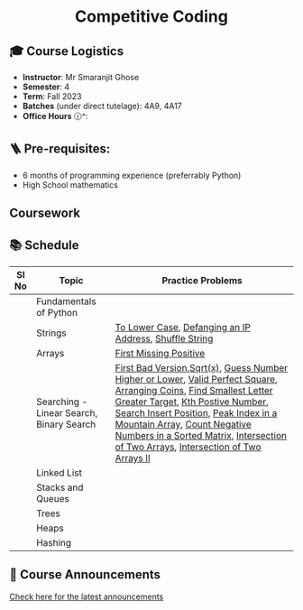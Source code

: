 <h1 align="center"> Competitive Coding </h1>


## 🎓 Course Logistics

- **Instructor**: Mr Smaranjit Ghose
- **Semester**: 4
- **Term**: Fall 2023
- **Batches** (under direct tutelage): 4A9, 4A17
- **Office Hours** 🕜^:


## 🪜 Pre-requisites:

- 6 months of programming experience (preferrably Python)
- High School mathematics

## Coursework



## 📚 Schedule

<!--
| Week | Topic | Practice Problems |Quiz / Assignment(s) |
|------| ------|-------------------|---------------------|
|Week 1| Foundations of Python | [Palindrome Number](https://leetcode.com/problems/palindrome-number/), [Defanging an IP Address](https://leetcode.com/problems/defanging-an-ip-address/), [Convert the Temperature](https://leetcode.com/problems/convert-the-temperature/), [Jewels and Stones](https://leetcode.com/problems/jewels-and-stones), [Richest Customer Wealth](https://leetcode.com/problems/richest-customer-wealth), [Smallest Even Multiple](https://leetcode.com/problems/smallest-even-multiple), [Concatenation of Array](https://leetcode.com/problems/concatenation-of-array), [To Lower Case](https://leetcode.com/problems/to-lower-case/submissions/1114953443/),[Find Words Containing Character](https://leetcode.com/problems/find-words-containing-character), [Number of Employees Who Met Target](https://leetcode.com/problems/number-of-employees-who-met-the-target) [First Missing Positive](https://leetcode.com/problems/first-missing-positive) | |

-->


| Sl No | Topic | Practice Problems |
|------|--------|----------------|
|  | Fundamentals of Python | |
|  | Strings | [To Lower Case](https://leetcode.com/problems/to-lower-case), [Defanging an IP Address](https://leetcode.com/problems/defanging-an-ip-address/), [Shuffle String](https://leetcode.com/problems/shuffle-string) | 
|  | Arrays | [First Missing Positive](https://leetcode.com/problems/first-missing-positive)| 
|  | Searching - Linear Search, Binary Search | [First Bad Version](https://leetcode.com/problems/first-bad-version/),[Sqrt(x)](https://leetcode.com/problems/sqrtx/), [Guess Number Higher or Lower](https://leetcode.com/problems/guess-number-higher-or-lower/), [Valid Perfect Square](https://leetcode.com/problems/valid-perfect-square/), [Arranging Coins](https://leetcode.com/problems/arranging-coins/), [Find Smallest Letter Greater Target](https://leetcode.com/problems/find-smallest-letter-greater-than-target/), [Kth Postive Number](https://leetcode.com/problems/kth-missing-positive-number/), [Search Insert Position](https://leetcode.com/problems/search-insert-position/), [Peak Index in a Mountain Array](https://leetcode.com/problems/peak-index-in-a-mountain-array/), [Count Negative Numbers in a Sorted Matrix](https://leetcode.com/problems/count-negative-numbers-in-a-sorted-matrix/), [Intersection of Two Arrays](https://leetcode.com/problems/intersection-of-two-arrays/), [Intersection of Two Arrays II](https://leetcode.com/problems/intersection-of-two-arrays-ii/)|
|  | Linked List | |
| | Stacks and Queues | |
| | Trees | ||
| | Heaps | | |
| | Hashing | |


           

## 📢 Course Announcements 

[Check here for the latest announcements](./Announcements.MD)






